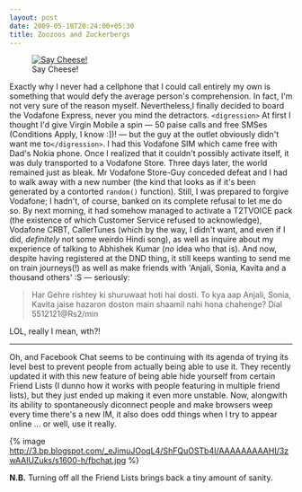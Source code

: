 ```yaml
---
layout: post
date: 2009-05-18T20:24:00+05:30
title: Zoozoos and Zuckerbergs
---
```


<figure>
	<a href="http://4.bp.blogspot.com/_eJimuJOoqL4/ShEqRyYFiFI/AAAAAAAAAG4/GKwC_8iI7xY/s1600-h/cellphone.jpg">
		<img src="http://4.bp.blogspot.com/_eJimuJOoqL4/ShEqRyYFiFI/AAAAAAAAAG4/GKwC_8iI7xY/s1600-h/cellphone.jpg" alt="Say Cheese!">
	</a>
	<figcaption>Say Cheese!</figcaption>
</figure>

Exactly why I never had a cellphone that I could call entirely my own is something that would defy the average person's comprehension. In fact, I'm not very sure of the reason myself. Nevertheless,I finally decided to board the Vodafone Express, never you mind the detractors. `<digression>` At first I thought I'd give Virgin Mobile a spin — 50 paise calls and free SMSes (Conditions Apply, I know :])! — but the guy at the outlet obviously didn't want me to`</digression>`. I had this Vodafone SIM which came free with Dad's Nokia phone. Once I realized that it couldn't possibly activate itself, it was duly transported to a Vodafone Store. Three days later, the world remained just as bleak. Mr Vodafone Store-Guy conceded defeat and I had to walk away with a new number (the kind that looks as if it's been generated by a contorted `random()` function). Still, I was prepared to forgive Vodafone; I hadn't, of course, banked on its complete refusal to let me do so. By next morning, it had somehow managed to activate a T2TVOICE pack (the existence of which Customer Service refused to acknowledge), Vodafone CRBT, CallerTunes (which by the way, I didn't want, and even if I did, *definitely* not some weirdo Hindi song), as well as inquire about my experience of talking to Abhishek Kumar (*no* idea who that is). And now, despite having registered at the DND thing, it still keeps wanting to send me on train journeys(!) as well as make friends with 'Anjali, Sonia, Kavita and a thousand others' :S — seriously:

> Har Gehre rishtey ki shuruwaat hoti hai dosti. To kya aap Anjali, Sonia, Kavita jaise hazaron doston main shaamil nahi hona chahenge? Dial 5512121@Rs2/min

LOL, really I mean, wth?!

***

Oh, and Facebook Chat seems to be continuing with its agenda of trying its level best to prevent people from actually being able to use it. They recently updated it with this new feature of being able hide yourself from certain Friend Lists (I dunno how it works with people featuring in multiple friend lists), but they just ended up making it even more unstable. Now, alongwith its ability to spontaneously diconnect people and make browsers weep every time there's a new IM, it also does odd things when I try to appear online ... or well, use it really.

{% image http://3.bp.blogspot.com/_eJimuJOoqL4/ShFQuOSTb4I/AAAAAAAAAHI/3zwAAlUZuks/s1600-h/fbchat.jpg %}

**N.B.** Turning off all the Friend Lists brings back a tiny amount of sanity.